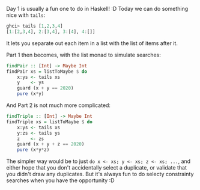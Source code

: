 Day 1 is usually a fun one to do in Haskell! :D  Today we can do something nice
with `tails`:

```haskell
ghci> tails [1,2,3,4]
[1:[2,3,4], 2:[3,4], 3:[4], 4:[]]
```

It lets you separate out each item in a list with the list of items after it.

Part 1 then becomes, with the list monad to simulate searches:

```haskell
findPair :: [Int] -> Maybe Int
findPair xs = listToMaybe $ do
    x:ys <- tails xs
    y    <- ys
    guard (x + y == 2020)
    pure (x*y)
```

And Part 2 is not much more complicated:

```haskell
findTriple :: [Int] -> Maybe Int
findTriple xs = listToMaybe $ do
    x:ys <- tails xs
    y:zs <- tails ys
    z    <- zs
    guard (x + y + z == 2020)
    pure (x*y*z)
```

The simpler way would be to just `do x <- xs; y <- xs; z <- xs; ...`, and
either hope that you don't accidentally select a duplicate, or validate that
you didn't draw any duplicates.  But it's always fun to do selecty constrainty
searches when you have the opportunity :D
